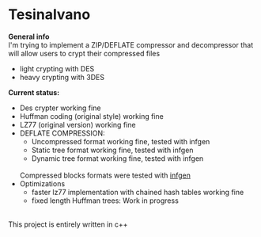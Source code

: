 # TesinaIvano

<b>General info</b><br>
I'm trying to implement a ZIP/DEFLATE compressor and decompressor that will allow users to crypt their compressed files
<ul>
<li>light crypting with DES</li>
<li>heavy crypting with 3DES</li>
</ul>

<b>Current status: </b>
<ul>
  <li>Des crypter working fine</li>
  <li>Huffman coding (original style) working fine</li>
  <li>LZ77 (original version) working fine</li>
  <li>DEFLATE COMPRESSION:
    <ul>
    <li>Uncompressed format working fine, tested with infgen</li>
    <li>Static tree format working fine, tested with infgen</li>
    <li>Dynamic tree format working fine, tested with infgen</li>
    </ul>
    <br>
    Compressed blocks formats were tested with <a href = "https://github.com/madler/infgen">infgen</a> 
  </li>
  <li>Optimizations
     <ul>
     <li>faster lz77 implementation with chained hash tables working fine</li>
     <li>fixed length Huffman trees: Work in progress</li>
     </ul>
  </li>
 </ul>
 </br>
 This project is entirely written in c++
